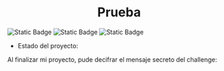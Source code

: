 <h1 align="center">Prueba</h1>

![Static Badge](https://img.shields.io/badge/Primer_Desaf%C3%ADo-black)
![Static Badge](https://img.shields.io/badge/Status-Completado-black)
![Static Badge](https://img.shields.io/badge/release_date-august-red)

- Estado del proyecto: 

Al finalizar mi proyecto, pude decifrar el mensaje secreto del challenge:

